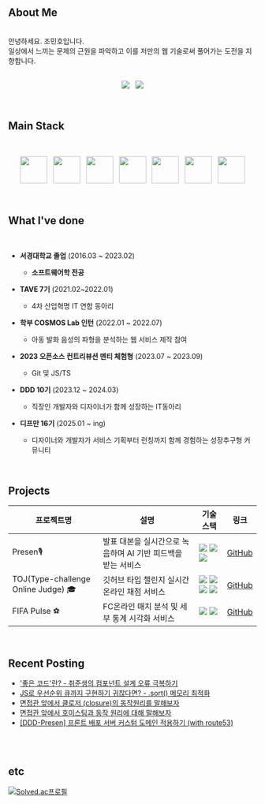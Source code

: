 <br />

## About Me


<br />
안녕하세요. 조민호입니다.
<br /> 일상에서 느끼는 문제의 근원을 파악하고 이를 저만의 웹 기술로써 풀어가는 도전을 지향합니다.

<br />
<br />

<p align="center">
  <a href="mailto:sunrise9612@gmail.com"><img src="https://img.shields.io/badge/Gmail-EA4335?style=for-the-badge&logo=Gmail&logoColor=white" /></a>  &nbsp; 
 <a href="https://velog.io/@minh0518/series/deepdive" target="_blank"><img src="https://img.shields.io/badge/Velog-20C997?style=for-the-badge&logo=Velog&logoColor=white" /></a>
</p>

<br />

## Main Stack
<br />


<p align="center">
  <img src="https://raw.githubusercontent.com/marwin1991/profile-technology-icons/refs/heads/main/icons/javascript.png" width="55"/> &nbsp;
    <img src="https://raw.githubusercontent.com/marwin1991/profile-technology-icons/refs/heads/main/icons/typescript.png" width="55"/> &nbsp;
    <img src="https://raw.githubusercontent.com/marwin1991/profile-technology-icons/refs/heads/main/icons/react.png" width="55"/> &nbsp;
    <img src="https://raw.githubusercontent.com/marwin1991/profile-technology-icons/refs/heads/main/icons/next_js.png" width="55"/> &nbsp;
    <img src="https://raw.githubusercontent.com/marwin1991/profile-technology-icons/refs/heads/main/icons/react_query.png" width="55"/> &nbsp;
    <img src="https://raw.githubusercontent.com/marwin1991/profile-technology-icons/refs/heads/main/icons/sass.png" width="55"/> &nbsp;
    <img src="https://raw.githubusercontent.com/marwin1991/profile-technology-icons/refs/heads/main/icons/git.png" width="55"/>
</p>

<br />

## What I've done

<br />

- **서경대학교 졸업** (2016.03 ~ 2023.02) <br />
  -  **소프트웨어학 전공**

- **TAVE 7기** (2021.02~2022.01) <br />
  -  4차 산업혁명 IT 연합 동아리

- **학부 COSMOS Lab 인턴** (2022.01 ~ 2022.07) <br />
  - 아동 발화 음성의 파형을 분석하는 웹 서비스 제작 참여
     
- **2023 오픈소스 컨트리뷰션 멘티 체험형** (2023.07 ~ 2023.09) <br />
  - Git 및 JS/TS

- **DDD 10기** (2023.12 ~ 2024.03) <br />
  - 직장인 개발자와 디자이너가 함께 성장하는 IT동아리

- **디프만 16기** (2025.01 ~ ing) <br />
  - 디자이너와 개발자가 서비스 기획부터 런칭까지 함께 경험하는 성장추구형 커뮤니티  
  


<br />

## Projects

| 프로젝트명     | 설명                                         | 기술 스택 | 링크 |
|----------------|----------------------------------------------|-----------|-------|
| Presen🎙️ | 발표 대본을 실시간으로 녹음하며 AI 기반 피드백을 받는 서비스 | <img src="https://img.shields.io/badge/TypeScript-3178C6?style=flat&logo=TypeScript&logoColor=white"/> <img src="https://img.shields.io/badge/Next.js-000000?style=flat&logo=Next.js&logoColor=white"/>  <img src="https://img.shields.io/badge/React Query-FF4154?style=flat&logo=React Query&logoColor=white"/>          | <a href="https://github.com/DDD-Community/DDD-10-KKEUNKKEUN-WEB">GitHub</a> |
| TOJ(Type-challenge Online Judge) 🎓       | 깃허브 타입 챌린지 실시간 온라인 채점 서비스 |  <img src="https://img.shields.io/badge/TypeScript-3178C6?style=flat&logo=TypeScript&logoColor=white"/> <img src="https://img.shields.io/badge/React-61DAFB?style=flat&logo=React&logoColor=white"/>  <img src="https://img.shields.io/badge/React Query-FF4154?style=flat&logo=React Query&logoColor=white"/>  <img src="https://img.shields.io/badge/🐻 Zustand-000000?style=flat&logo=Zustand&logoColor=white"/>      |  <a href="https://github.com/minh0518/minh0518/edit/main/README.md">GitHub</a>  |
| FIFA Pulse ⚽       | FC온라인 매치 분석 및 세부 통계 시각화 서비스                   |   <img src="https://img.shields.io/badge/TypeScript-3178C6?style=flat&logo=TypeScript&logoColor=white"/> <img src="https://img.shields.io/badge/React-61DAFB?style=flat&logo=React&logoColor=white"/>        | <a href="https://github.com/minh0518/FIFAPulse">GitHub</a>  |


<br />

## Recent Posting

- ['좋은 코드'란? - 취준생의 컴포넌트 설계 오류 극복하기](https://velog.io/@minh0518/%EC%A2%8B%EC%9D%80-%EC%BD%94%EB%93%9C%EB%9E%80-%EC%B7%A8%EC%A4%80%EC%83%9D%EC%9D%98-%EC%BB%B4%ED%8F%AC%EB%84%8C%ED%8A%B8-%EC%84%A4%EA%B3%84-%EC%98%A4%EB%A5%98-%EA%B7%B9%EB%B3%B5%ED%95%98%EA%B8%B0)
- [JS로 우선순위 큐까지 구현하기 귀찮다면? - .sort() 메모리 최적화](https://velog.io/@minh0518/JS%EB%A1%9C-%EC%9A%B0%EC%84%A0%EC%88%9C%EC%9C%84-%ED%81%90%EA%B9%8C%EC%A7%80-%EA%B5%AC%ED%98%84%ED%95%98%EA%B8%B0-%EA%B7%80%EC%B0%AE%EB%8B%A4)
- [면접관 앞에서 클로저 (closure)의 동작원리를 말해보자](https://velog.io/@minh0518/%EB%A9%B4%EC%A0%91%EA%B4%80-%EC%95%9E%EC%97%90%EC%84%9C-%ED%81%B4%EB%A1%9C%EC%A0%80-closure%EC%9D%98-%EB%8F%99%EC%9E%91%EC%9B%90%EB%A6%AC%EB%A5%BC-%EB%A7%90%ED%95%B4%EB%B3%B4%EC%9E%90)
- [면접관 앞에서 호이스팅과 동작 원리에 대해 말해보자](https://velog.io/@minh0518/%EB%A9%B4%EC%A0%91%EA%B4%80-%EC%95%9E%EC%97%90%EC%84%9C-%ED%98%B8%EC%9D%B4%EC%8A%A4%ED%8C%85%EA%B3%BC-%EB%8F%99%EC%9E%91-%EC%9B%90%EB%A6%AC%EC%97%90-%EB%8C%80%ED%95%B4-%EB%A7%90%ED%95%B4%EB%B3%B4%EC%9E%90)
- [[DDD-Presen] 프론트 배포 서버 커스텀 도메인 적용하기 (with route53)](https://velog.io/@minh0518/DDD-Presen-%ED%94%84%EB%A1%A0%ED%8A%B8-%EC%84%9C%EB%B2%84-%EB%B0%B0%ED%8F%AC-with-route53)

<br />
<br />

## etc

[![Solved.ac프로필](http://mazassumnida.wtf/api/v2/generate_badge?boj=minh0518)](https://solved.ac/minh0518)

<br />
<br />
